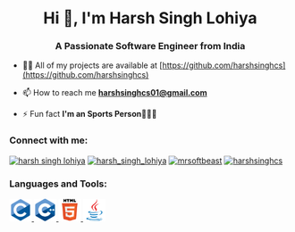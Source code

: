 <h1 align="center">Hi 👋, I'm Harsh Singh Lohiya</h1>
<h3 align="center">A Passionate Software Engineer from India</h3>

- 👨‍💻 All of my projects are available at [https://github.com/harshsinghcs](https://github.com/harshsinghcs)

- 📫 How to reach me **harshsinghcs01@gmail.com**

- ⚡ Fun fact **I'm an Sports Person🥋🤸‍♂️**

<h3 align="left">Connect with me:</h3>
<p align="left">
<a href="https://linkedin.com/in/harsh singh lohiya" target="blank"><img align="center" src="https://raw.githubusercontent.com/rahuldkjain/github-profile-readme-generator/master/src/images/icons/Social/linked-in-alt.svg" alt="harsh singh lohiya" height="30" width="40" /></a>
<a href="https://instagram.com/harsh_singh_lohiya" target="blank"><img align="center" src="https://raw.githubusercontent.com/rahuldkjain/github-profile-readme-generator/master/src/images/icons/Social/instagram.svg" alt="harsh_singh_lohiya" height="30" width="40" /></a>
<a href="https://www.youtube.com/c/mrsoftbeast" target="blank"><img align="center" src="https://raw.githubusercontent.com/rahuldkjain/github-profile-readme-generator/master/src/images/icons/Social/youtube.svg" alt="mrsoftbeast" height="30" width="40" /></a>
<a href="https://www.leetcode.com/harshsinghcs" target="blank"><img align="center" src="https://raw.githubusercontent.com/rahuldkjain/github-profile-readme-generator/master/src/images/icons/Social/leet-code.svg" alt="harshsinghcs" height="30" width="40" /></a>
</p>

<h3 align="left">Languages and Tools:</h3>
<p align="left"> <a href="https://www.cprogramming.com/" target="_blank" rel="noreferrer"> <img src="https://raw.githubusercontent.com/devicons/devicon/master/icons/c/c-original.svg" alt="c" width="40" height="40"/> </a> <a href="https://www.w3schools.com/cpp/" target="_blank" rel="noreferrer"> <img src="https://raw.githubusercontent.com/devicons/devicon/master/icons/cplusplus/cplusplus-original.svg" alt="cplusplus" width="40" height="40"/> </a> <a href="https://www.w3.org/html/" target="_blank" rel="noreferrer"> <img src="https://raw.githubusercontent.com/devicons/devicon/master/icons/html5/html5-original-wordmark.svg" alt="html5" width="40" height="40"/> </a> <a href="https://www.java.com" target="_blank" rel="noreferrer"> <img src="https://raw.githubusercontent.com/devicons/devicon/master/icons/java/java-original.svg" alt="java" width="40" height="40"/> </a> </p>
